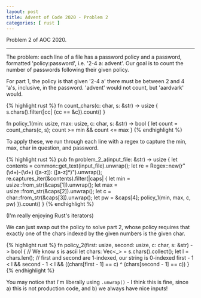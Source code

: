 ```yaml
---
layout: post
title: Advent of Code 2020 - Problem 2
categories: [ rust ]
---
```


Problem 2 of AOC 2020.

---

The problem: each line of a file has a password policy and a password,
formatted 'policy:password', i.e. '2-4 a: advent'.  Our goal is to
count the number of passwords following their given policy.

For part 1, the policy is that given '2-4 a' there must be between
2 and 4 'a's, inclusive, in the password.  'advent' would not count,
but 'aardvark' would.

{% highlight rust %}
fn count_chars(c: char, s: &str) -> usize {
    s.chars().filter(|cc| {cc == &c}).count()
}

fn policy_1(min: usize, max: usize, c: char, s: &str) -> bool {
    let count = count_chars(c, s);
    count >= min && count <= max
}
{% endhighlight %}

To apply these, we run through each line with a regex to capture the
min, max, char in question, and password.

{% highlight rust %}
pub fn problem_2_a(input_file: &str) -> usize {
    let contents = common::get_text(input_file).unwrap();
    let re = Regex::new(r"(\d+)-(\d+) ([a-z]): ([a-z]*)").unwrap();
    re.captures_iter(&contents).filter(|caps| {
        let min = usize::from_str(&caps[1]).unwrap();
        let max = usize::from_str(&caps[2]).unwrap();
        let c   = char::from_str(&caps[3]).unwrap();
        let pw  = &caps[4];
        policy_1(min, max, c, pw)
    }).count()
}
{% endhighlight %}

(I'm really enjoying Rust's iterators)

We can just swap out the policy to solve part 2, whose policy
requires that exactly one of the chars indexed by the given numbers is
the given char.

{% highlight rust %}
fn policy_2(first: usize, second: usize, c: char, s: &str) -> bool {
    // We know s is ascii
    let chars: Vec<_> = s.chars().collect();
    let l = chars.len();
    // first and second are 1-indexed, our string is 0-indexed
    first - 1 < l && second - 1 < l && ((chars[first - 1] == c) ^ (chars[second - 1] == c))
}
{% endhighlight %}

You may notice that I'm liberally using `.unwrap()` - I think this is
fine, since a) this is not production code, and b) we always have nice
inputs!
